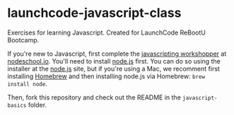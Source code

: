 # launchcode-javascript-class
Exercises for learning Javascript. Created for LaunchCode ReBootU Bootcamp.

If you're new to Javascript, first complete the [javascripting workshopper](http://nodeschool.io/#workshoppers) at [nodeschool.io](http://nodeschool.io/). You'll need to install [node.js](https://nodejs.org) first. You can do so using the installer at the [node.js](https://nodejs.org) site, but if you're using a Mac, we recomment first installing [Homebrew](http://brew.sh) and then installing node.js via Homebrew: `brew install node`.

Then, fork this repository and check out the README in the `javascript-basics` folder.